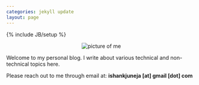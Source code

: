 ```yaml
---
categories: jekyll update
layout: page
---
```

{% include JB/setup %}
<!--- Put in Top Most Jekyll Directory-->

<p align="center">
  <img src="{{site.baseurl}}/assets/images/ishank.jpg" alt="picture of me"/>
</p>

Welcome to my personal blog. I write about various technical and non-technical topics here.

Please reach out to me through email at: **ishankjuneja [at] gmail [dot] com**

